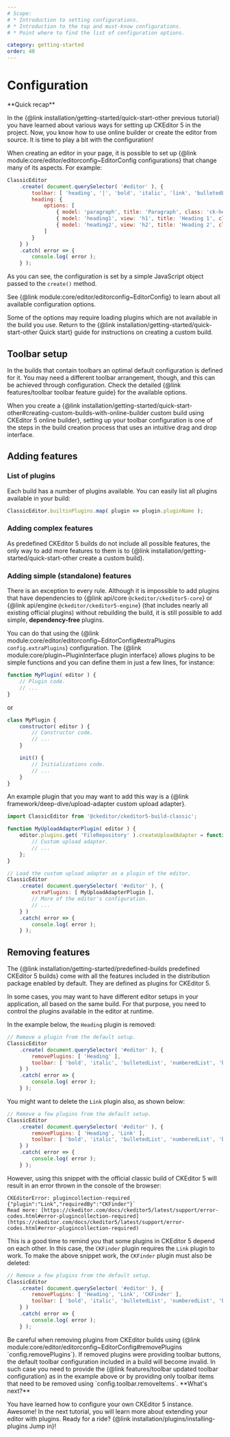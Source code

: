 ```yaml
---
# Scope:
# * Introduction to setting configurations.
# * Introduction to the top and must-know configurations.
# * Point where to find the list of configuration options.

category: getting-started
order: 40
---
```


# Configuration

<info-box hint>
**Quick recap**

In the {@link installation/getting-started/quick-start-other previous tutorial} you have learned about various ways for setting up CKEditor 5 in the project. Now, you know how to use online builder or create the editor from source. It is time to play a bit with the configuration!
</info-box>

When creating an editor in your page, it is possible to set up {@link module:core/editor/editorconfig~EditorConfig configurations} that change many of its aspects. For example:

```js
ClassicEditor
	.create( document.querySelector( '#editor' ), {
		toolbar: [ 'heading', '|', 'bold', 'italic', 'link', 'bulletedList', 'numberedList', 'blockQuote' ],
		heading: {
			options: [
				{ model: 'paragraph', title: 'Paragraph', class: 'ck-heading_paragraph' },
				{ model: 'heading1', view: 'h1', title: 'Heading 1', class: 'ck-heading_heading1' },
				{ model: 'heading2', view: 'h2', title: 'Heading 2', class: 'ck-heading_heading2' }
			]
		}
	} )
	.catch( error => {
		console.log( error );
	} );
```

As you can see, the configuration is set by a simple JavaScript object passed to the `create()` method.

See {@link module:core/editor/editorconfig~EditorConfig} to learn about all available configuration options.

Some of the options may require loading plugins which are not available in the build you use. Return to the {@link installation/getting-started/quick-start-other Quick start} guide for instructions on creating a custom build.

## Toolbar setup

In the builds that contain toolbars an optimal default configuration is defined for it. You may need a different toolbar arrangement, though, and this can be achieved through configuration. Check the detailed {@link features/toolbar toolbar feature guide} for the available options.

When you create a {@link installation/getting-started/quick-start-other#creating-custom-builds-with-online-builder custom build using CKEditor 5 online builder}, setting up your toolbar configuration is one of the steps in the build creation process that uses an intuitive drag and drop interface.

## Adding features

### List of plugins

Each build has a number of plugins available. You can easily list all plugins available in your build:

```js
ClassicEditor.builtinPlugins.map( plugin => plugin.pluginName );
```

### Adding complex features

As predefined CKEditor 5 builds do not include all possible features, the only way to add more features to them is to {@link installation/getting-started/quick-start-other create a custom build}.

### Adding simple (standalone) features

There is an exception to every rule. Although it is impossible to add plugins that have dependencies to {@link api/core `@ckeditor/ckeditor5-core`} or {@link api/engine `@ckeditor/ckeditor5-engine`} (that includes nearly all existing official plugins) without rebuilding the build, it is still possible to add simple, **dependency-free** plugins.

You can do that using the {@link module:core/editor/editorconfig~EditorConfig#extraPlugins `config.extraPlugins`} configuration. The {@link module:core/plugin~PluginInterface plugin interface} allows plugins to be simple functions and you can define them in just a few lines, for instance:

```js
function MyPlugin( editor ) {
	// Plugin code.
	// ...
}
```

or

```js
class MyPlugin {
	constructor( editor ) {
		// Constructor code.
		// ...
	}

	init() {
		// Initializations code.
		// ...
	}
}
```

An example plugin that you may want to add this way is a {@link framework/deep-dive/upload-adapter custom upload adapter}.

```js
import ClassicEditor from '@ckeditor/ckeditor5-build-classic';

function MyUploadAdapterPlugin( editor ) {
	editor.plugins.get( 'FileRepository' ).createUploadAdapter = function( loader ) {
		// Custom upload adapter.
		// ...
	};
}

// Load the custom upload adapter as a plugin of the editor.
ClassicEditor
	.create( document.querySelector( '#editor' ), {
		extraPlugins: [ MyUploadAdapterPlugin ],
		// More of the editor's configuration.
		// ...
	} )
	.catch( error => {
		console.log( error );
	} );
```

## Removing features

The {@link installation/getting-started/predefined-builds predefined CKEditor 5 builds} come with all the features included in the distribution package enabled by default. They are defined as plugins for CKEditor 5.

In some cases, you may want to have different editor setups in your application, all based on the same build. For that purpose, you need to control the plugins available in the editor at runtime.

In the example below, the `Heading` plugin is removed:

```js
// Remove a plugin from the default setup.
ClassicEditor
	.create( document.querySelector( '#editor' ), {
		removePlugins: [ 'Heading' ],
		toolbar: [ 'bold', 'italic', 'bulletedList', 'numberedList', 'blockQuote' , 'link' ]
	} )
	.catch( error => {
		console.log( error );
	} );
```

You might want to delete the `Link` plugin also, as shown below:

```js
// Remove a few plugins from the default setup.
ClassicEditor
	.create( document.querySelector( '#editor' ), {
		removePlugins: [ 'Heading', 'Link' ],
		toolbar: [ 'bold', 'italic', 'bulletedList', 'numberedList', 'blockQuote' ]
	} )
	.catch( error => {
		console.log( error );
	} );
```

However, using this snippet with the official classic build of CKEditor 5 will result in an error thrown in the console of the browser:
```
CKEditorError: plugincollection-required {"plugin":"Link","requiredBy":"CKFinder"}`
Read more: [https://ckeditor.com/docs/ckeditor5/latest/support/error-codes.html#error-plugincollection-required](https://ckeditor.com/docs/ckeditor5/latest/support/error-codes.html#error-plugincollection-required)
```
This is a good time to remind you that some plugins in CKEditor 5 depend on each other. In this case, the `CKFinder` plugin requires the `Link` plugin to work. To make the above snippet work, the `CKFinder` plugin must also be deleted:

```js
// Remove a few plugins from the default setup.
ClassicEditor
	.create( document.querySelector( '#editor' ), {
		removePlugins: [ 'Heading', 'Link', 'CKFinder' ],
		toolbar: [ 'bold', 'italic', 'bulletedList', 'numberedList', 'blockQuote' ]
	} )
	.catch( error => {
		console.log( error );
	} );
```

<info-box>
	Be careful when removing plugins from CKEditor builds using {@link module:core/editor/editorconfig~EditorConfig#removePlugins `config.removePlugins`}. If removed plugins were providing toolbar buttons, the default toolbar configuration included in a build will become invalid. In such case you need to provide the {@link features/toolbar updated toolbar configuration} as in the example above or by providing only toolbar items that need to be removed using `config.toolbar.removeItems`.
</info-box>

<info-box hint>
**What's next?**

You have learned how to configure your own CKEditor 5 instance. Awesome! In the next tutorial, you will learn more about extending your editor with plugins. Ready for a ride? {@link installation/plugins/installing-plugins Jump in}!
</info-box>
